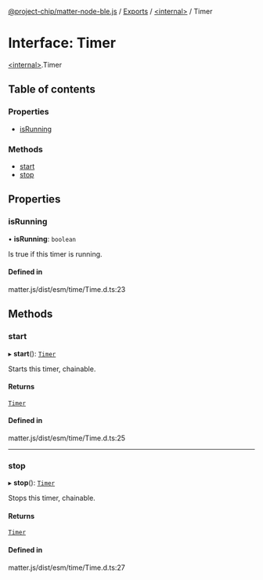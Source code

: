 [@project-chip/matter-node-ble.js](../README.md) / [Exports](../modules.md) / [\<internal\>](../modules/internal_.md) / Timer

# Interface: Timer

[\<internal\>](../modules/internal_.md).Timer

## Table of contents

### Properties

- [isRunning](internal_.Timer.md#isrunning)

### Methods

- [start](internal_.Timer.md#start)
- [stop](internal_.Timer.md#stop)

## Properties

### isRunning

• **isRunning**: `boolean`

Is true if this timer is running.

#### Defined in

matter.js/dist/esm/time/Time.d.ts:23

## Methods

### start

▸ **start**(): [`Timer`](internal_.Timer.md)

Starts this timer, chainable.

#### Returns

[`Timer`](internal_.Timer.md)

#### Defined in

matter.js/dist/esm/time/Time.d.ts:25

___

### stop

▸ **stop**(): [`Timer`](internal_.Timer.md)

Stops this timer, chainable.

#### Returns

[`Timer`](internal_.Timer.md)

#### Defined in

matter.js/dist/esm/time/Time.d.ts:27
